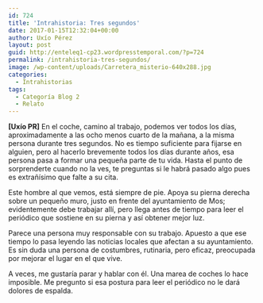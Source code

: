 ```yaml
---
id: 724
title: 'Intrahistoria: Tres segundos'
date: 2017-01-15T12:32:04+00:00
author: Uxío Pérez
layout: post
guid: http://enteleq1-cp23.wordpresstemporal.com/?p=724
permalink: /intrahistoria-tres-segundos/
image: /wp-content/uploads/Carretera_misterio-640x288.jpg
categories:
  - Intrahistorias
tags:
  - Categoría Blog 2
  - Relato
---
```

**[Uxío PR]** En el coche, camino al trabajo, podemos ver todos los días, aproximadamente a las ocho menos cuarto de la mañana, a la misma persona durante tres segundos. No es tiempo suficiente para fijarse en alguien, pero al hacerlo brevemente todos los días durante años, esa persona pasa a formar una pequeña parte de tu vida. Hasta el punto de sorprenderte cuando no la ves, te preguntas si le habrá pasado algo pues es extrañísimo que falte a su cita.

Este hombre al que vemos, está siempre de pie. Apoya su pierna derecha sobre un pequeño muro, justo en frente del ayuntamiento de Mos;  evidentemente debe trabajar allí, pero llega antes de tiempo para leer el periódico que sostiene en su pierna y así obtener mejor luz.

Parece una persona muy responsable con su trabajo. Apuesto a que ese tiempo lo pasa leyendo las noticias locales que afectan a su ayuntamiento. Es sin duda una persona de costumbres, rutinaria, pero eficaz, preocupada por mejorar el lugar en el que vive.

A veces, me gustaría parar y hablar con él. Una marea de coches lo hace imposible. Me pregunto si esa postura para leer el periódico no le dará dolores de espalda.